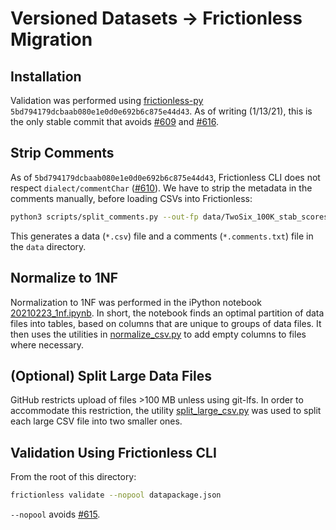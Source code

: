 # Versioned Datasets -> Frictionless Migration

## Installation

Validation was performed using [frictionless-py](https://github.com/frictionlessdata/frictionless-py) `5bd794179dcbaab080e1e0d0e692b6c875e44d43`. As of writing (1/13/21), this is the only stable commit that avoids [#609](https://github.com/frictionlessdata/frictionless-py/issues/609) and [#616](https://github.com/frictionlessdata/frictionless-py/issues/616).

## Strip Comments

As of `5bd794179dcbaab080e1e0d0e692b6c875e44d43`, Frictionless CLI does not respect `dialect/commentChar` ([#610](https://github.com/frictionlessdata/frictionless-py/issues/610)). We have to strip the metadata in the comments manually, before loading CSVs into Frictionless:
```bash
python3 scripts/split_comments.py --out-fp data/TwoSix_100K_stab_scores_1.csv ${VERSIONED_DATASETS_REPOSITORY}/data/protein-design/experimental_stability_scores/TwoSix_100K.v4.experimental_stability_scores.csv
```
This generates a data (`*.csv`) file and a comments (`*.comments.txt`) file in the `data` directory.

## Normalize to 1NF

Normalization to 1NF was performed in the iPython notebook [20210223_1nf.ipynb](./notebooks/20210223_1nf.ipynb). In short, the notebook finds an optimal partition of data files into tables, based on columns that are unique to groups of data files. It then uses the utilities in [normalize_csv.py](./scripts/normalize_csv.py) to add empty columns to files where necessary.

## (Optional) Split Large Data Files

GitHub restricts upload of files >100 MB unless using git-lfs. In order to accommodate this restriction, the utility [split_large_csv.py](./scripts/split_large_csv.py) was used to split each large CSV file into two smaller ones.

## Validation Using Frictionless CLI

From the root of this directory:
```bash
frictionless validate --nopool datapackage.json
```

`--nopool` avoids [#615](https://github.com/frictionlessdata/frictionless-py/issues/615).
